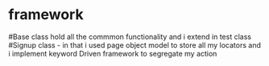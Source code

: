 # framework
#Base class hold all the commmon functionality and i extend in test class
#Signup class - in that i used page object model to store all my locators and i implement keyword Driven framework to segregate my action
